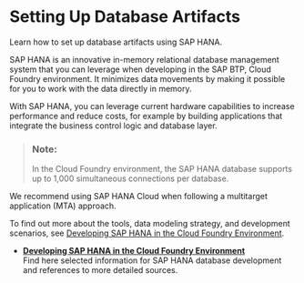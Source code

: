 <!-- loio3cd69547217949e098fb4f2a88aa6d33 -->

# Setting Up Database Artifacts

Learn how to set up database artifacts using SAP HANA.

SAP HANA is an innovative in-memory relational database management system that you can leverage when developing in the SAP BTP, Cloud Foundry environment. It minimizes data movements by making it possible for you to work with the data directly in memory.

With SAP HANA, you can leverage current hardware capabilities to increase performance and reduce costs, for example by building applications that integrate the business control logic and database layer.

> ### Note:  
> In the Cloud Foundry environment, the SAP HANA database supports up to 1,000 simultaneous connections per database.

We recommend using SAP HANA Cloud when following a multitarget application \(MTA\) approach.

To find out more about the tools, data modeling strategy, and development scenarios, see [Developing SAP HANA in the Cloud Foundry Environment](Developing_SAP_HANA_in_the_Cloud_Foundry_Environment_14224d7.md#loio14224d75f6c64b499d189e3ebd131ec2).

-   **[Developing SAP HANA in the Cloud Foundry Environment](Developing_SAP_HANA_in_the_Cloud_Foundry_Environment_14224d7.md#loio14224d75f6c64b499d189e3ebd131ec2 "Find here selected information for SAP HANA database development and references to more
		detailed sources.")**  
Find here selected information for SAP HANA database development and references to more detailed sources.

